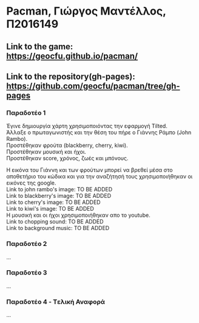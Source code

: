# Pacman, Γιώργος Μαντέλλος, Π2016149
## Link to the game: https://geocfu.github.io/pacman/
## Link to the repository(gh-pages): https://github.com/geocfu/pacman/tree/gh-pages

### Παραδοτέο 1
Έγινε δημιουργία χάρτη χρησιμοποιόντας την εφαρμογή Tilted.  
Άλλαξε o πρωταγωνιστής και την θέση του πήρε ο Γιάννης Ράμπο (John Rambo).  
Προστέθηκαν φρούτα (blackberry, cherry, kiwi).  
Προστέθηκαν μουσική και ήχοι.  
Προστέθηκαν score, χρόνος, ζωές και μπόνους.  

Η εικόνα του Γιάννη και των φρούτων μπορεί να βρεθεί μέσα στο αποθετήριο του κώδικα και για την αναζήτησή τους χρησιμοποιήθηκαν οι εικόνες της google.  
Link to john rambo's image: TO BE ADDED  
Link to blackberry's image: TO BE ADDED  
Link to cherry's image: TO BE ADDED  
Link to kiwi's image: TO BE ADDED  
Η μουσική και οι ήχοι χρησιμοποιήθηκαν απο το youtube.  
Link to chopping sound: TO BE ADDED  
Link to background music: TO BE ADDED  


### Παραδοτέο 2

...

### Παραδοτέο 3

...

### Παραδοτέο 4 - Tελική Αναφορά

...
